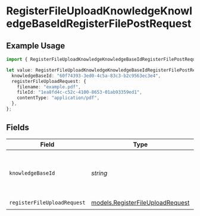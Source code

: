 # RegisterFileUploadKnowledgeKnowledgeBaseIdRegisterFilePostRequest

## Example Usage

```typescript
import { RegisterFileUploadKnowledgeKnowledgeBaseIdRegisterFilePostRequest } from "opperai/models/operations";

let value: RegisterFileUploadKnowledgeKnowledgeBaseIdRegisterFilePostRequest = {
  knowledgeBaseId: "60f74393-3ed0-4c5a-83c3-b2c9563ec3e4",
  registerFileUploadRequest: {
    filename: "example.pdf",
    fileId: "1ea8fd4c-c52c-4100-8653-01ab93359ed1",
    contentType: "application/pdf",
  },
};
```

## Fields

| Field                                                                         | Type                                                                          | Required                                                                      | Description                                                                   |
| ----------------------------------------------------------------------------- | ----------------------------------------------------------------------------- | ----------------------------------------------------------------------------- | ----------------------------------------------------------------------------- |
| `knowledgeBaseId`                                                             | *string*                                                                      | :heavy_check_mark:                                                            | The id of the knowledge base to register the file for                         |
| `registerFileUploadRequest`                                                   | [models.RegisterFileUploadRequest](../../models/registerfileuploadrequest.md) | :heavy_check_mark:                                                            | N/A                                                                           |